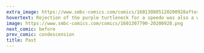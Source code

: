 ```yaml
---
extra_image: https://www.smbc-comics.com/comics/160130805120200928after.png
hovertext: Rejection of the purple turtleneck for a speedo was also a wise decision.
image: https://www.smbc-comics.com/comics/1601307790-20200928.png
next_comic: before
prev_comic: condescension
title: Past
---
```


